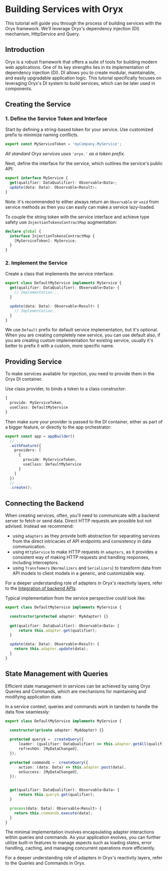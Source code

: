 # Building Services with Oryx

This tutorial will guide you through the process of building services with the Oryx framework. We'll leverage Oryx's dependency injection (DI) mechanism, HttpService and Query.

## Introduction

Oryx is a robust framework that offers a suite of tools for building modern web applications. One of its key strengths lies in its implementation of dependency injection (DI). DI allows you to create modular, maintainable, and easily upgradable application logic. This tutorial specifically focuses on leveraging Oryx's DI system to build services, which can be later used in components.

## Creating the Service

### 1. Define the Service Token and Interface

Start by defining a string-based token for your service. Use customized prefix to minimize naming conflicts.

```ts
export const MyServiceToken = 'myCompany.MyService';
```

_All standard Oryx services uses `'oryx.'` as a token prefix._

Next, define the interface for the service, which outlines the service's public API:

```ts
export interface MyService {
  get(qualifier: DataQualifier): Observable<Data>;
  update(data: Data): Observable<Result>;
}
```

Note: it's recommended to either always return an `Observable` or `void` from service methods as then you can easily can make a service lazy-loaded.  

To couple the string token with the service interface and achieve type safety use `InjectionTokensContractMap` augmentation:

```ts
declare global {
  interface InjectionTokensContractMap {
    [MyServiceToken]: MyService;
  }
}
```

### 2. Implement the Service

Create a class that implements the service interface:

```ts
export class DefaultMyService implements MyService {
  get(qualifier: DataQualifier): Observable<Data> {
    // Implementation...
  }

  update(data: Data): Observable<Result> {
    // Implementation...
  }
}
```

We use `Default` prefix for default service implementation, but it's optional. When you are creating completely new service, you can use default also, if you are creating custom implementation for existing service, usually it's better to prefix it with a custom, more specific name.  

## Providing Service

To make services available for injection, you need to provide them in the Oryx DI container.

Use class provider, to binds a token to a class constructor:

```ts
{
  provide: MyServiceToken,
  useClass: DefaultMyService
}
```

Then make sure your provider is passed to the DI container, either as part of a bigger feature, or directly to the app orchestrator:

```ts
export const app = appBuilder()
  // ...
  .withFeature({
    providers: [
      {
        provide: MyServiceToken,
        useClass: DefaultMyService
      }
    ]
  })
  // ...
  .create();
```

## Connecting the Backend

When creating services, often, you'll need to communicate with a backend server to fetch or send data. Direct HTTP requests are possible but not advised. Instead we recommend:
 
- using `adapters` as they provide both abstraction for separating services from the direct intricacies of API endpoints and consistency in data communication.
- using `HttpService` to make HTTP requests in `adapters`, as it provides a consistent way of making HTTP requests and handling responses, including interceptors. 
- using `Transfomers` (`Normalizers` and `Serializers`) to transform data from API models to client models in a generic, and customizable way.

For a deeper understanding role of adapters in Oryx's reactivity layers, refer to the [Integration of backend APIs](/docs/scos/dev/front-end-development/{{page.version}}/oryx/architecture/reactivity/oryx-integration-of-backend-apis.html).


Typical implementation from the service perspective could look like:

```ts
export class DefaultMyService implements MyService {

  constructor(protected adapter: MyAdapter) {}
    
  get(qualifier: DataQualifier): Observable<Data> {
      return this.adapter.get(qualifier);
  }

  update(data: Data): Observable<Result> {
    return this.adapter.update(data);
  }
}
```

## State Management with Queries

Efficient state management in services can be achieved by using Oryx Queries and Commands, which are mechanisms for maintaining and modifying application state.

In a service context, queries and commands work in tandem to handle the data flow seamlessly:

```ts
export class DefaultMyService implements MyService {

  constructor(private adapter: MyAdapter) {}
    
  protected query$ =  createQuery({
      loader: (qualifier: DataQualifier) => this.adapter.getAll(qualifier),
      refreshOn: [MyDataChanged],
  });

  protected command$ =  createQuery({
      action: (data: Data) => this.adapter.post(data),
      onSuccess: [MyDataChanged],
  });


  get(qualifier: DataQualifier): Observable<Data> {
      return this.query$.get(qualifier);
  }

  process(data: Data): Observable<Result> {
    return this.command$.execute(data);
  }
}
```

The minimal implementation involves encapsulating adapter interactions within queries and commands. As your application evolves, you can further utilize built-in features to manage aspects such as loading states, error handling, caching, and managing concurrent operations more efficiently.

For a deeper understanding role of adapters in Oryx's reactivity layers, refer to the Queries and Commands in Oryx.
